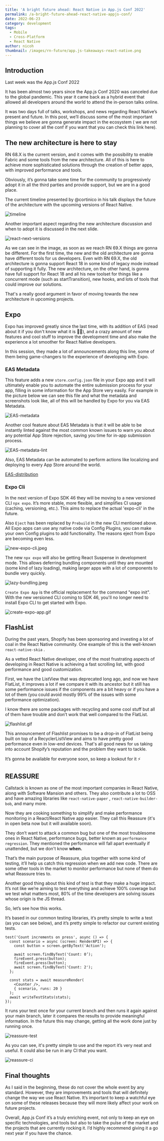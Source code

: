 ```yaml
---
title: 'A bright future ahead: React Native in App.js Conf 2022'
permalink: /a-bright-future-ahead-react-native-appjs-conf/
date: 2022-06-23
category: development
tags:
  - Mobile
  - Cross-Platform
  - React Native
author: nicoh
thumbnail: /images/rn-future/app.js-takeaways-react-native.png
---
```


## **Introduction**

Last week was the App.js Conf 2022

It has been almost two years since the App.js Conf 2020 was canceled due to the global pandemic. This year it came back as a hybrid event that allowed all developers around the world to attend the in-person talks online.

It was two days full of talks, workshops, and news regarding React Native’s present and future. In this post, we’ll discuss some of the most important things we believe are gonna generate impact in the ecosystem ( we are not planning to cover all the conf if you want that you can check this link here).

## **The new architecture is here to stay**

RN 68.X is the current version, and it comes with the possibility to enable Fabric and some tools from the new architecture. All of this is here to achieve more sophisticated solutions through the creation of better apps, with improved performance and tools.

Obviously, it’s gonna take some time for the community to progressively adopt it in all the third parties and provide support, but we are in a good place.

The current timeline presented by @cortinico in his talk displays the future of the architecture with the upcoming versions of React Native.

![timeline](/images/rn-future/rn-timeline.png)

Another important aspect regarding the new architecture discussion and when to adopt it is discussed in the next slide.

![react-next-versions](/images/rn-future/react-next-versions.png)

As we can see in the image, as soon as we reach RN 69.X things are gonna be different. For the first time, the new and the old architecture are gonna have different tools for us developers.
Even with RN 69.X, the old architecture is gonna support React 18 in some kind of legacy mode instead of supporting it fully. The new architecture, on the other hand, is gonna have full support for React 18 and all his new toolset for things like a concurrent mode (such as startTransition), new hooks, and lots of tools that could improve our solutions.

That's a really good argument in favor of moving towards the new architecture in upcoming projects.

## **Expo**

Expo has improved greatly since the last time, with its addition of EAS (read about it if you don't know what it is 🙏🏻), and a crazy amount of new features and cool stuff to improve the development time and also make the experience a lot smoother for React Native developers.

In this session, they made a lot of announcements along this line, some of them being game-changers to the experience of developing with Expo.

### EAS Metadata

This feature adds a new `store.config.json` file in your Expo app and it will ultimately enable you to automate the entire submission process for your app, filling in some information for the App Store very easily. For example in the picture below we can see this file and what the metadata and screenshots look like, all of this will be handled by Expo for you via EAS Metadata.

![EAS-metadata](/images/rn-future/EAS-metadata.jpeg)

Another cool feature about EAS Metadata is that it will be able to be instantly linted against the most common known issues to warn you about any potential App Store rejection, saving you time for in-app submission process.

![EAS-metadata-lint](/images/rn-future/EAS-metadata-lint.gif)

Also, EAS Metadata can be automated to perform actions like localizing and deploying to every App Store around the world.

[EAS-distribution](/images/rn-future/EAS-distribution.gif)

### Expo Cli

In the next version of Expo SDK 46 they will be moving to a new versioned CLI `npx expo`. It’s more stable, more flexible, and simplifies CI usage (caching, versioning, etc.). This aims to replace the actual 'expo-cli' in the future.

Also `Eject` has been replaced by `Prebuild` in the new CLI mentioned above. All Expo apps can use any native code via Config Plugins, you can make your own Config plugins to add functionality. The reasons eject from Expo are becoming even less.

![new-expo-cli.jpeg](/images/rn-future/new-expo-cli.jpeg)

The new `npx expo` will also be getting React Suspense in development mode. This allows deferring bundling components until they are mounted (some kind of lazy loading), making larger apps with a lot of components to bundle very quickly.

![lazy-bundling.jpeg](/images/rn-future/lazy-bundling.jpeg)

`Create Expo App` is the official replacement for the command "expo init". With the new versioned CLI coming to SDK 46, you'll no longer need to install Expo CLI to get started with Expo.

![create-expo-app.gif](/images/rn-future/create-expo-app.gif)

## **FlashList**

During the past years, Shopify has been sponsoring and investing a lot of coal in the React Native community. One example of this is the well-known `react-native-skia` .

As a vetted React Native developer, one of the most frustrating aspects of developing in React Native is achieving a fast scrolling list, with good performance and good customization.

First, we have the ListView that was deprecated long ago, and now we have FlatList, it improves a lot if we compare it with its ancestor but it still has some performance issues if the components are a bit heavy or if you have a lot of them (you could avoid mostly 99% of the issues with some performance optimization).

I know there are some packages with recycling and some cool stuff but all of them have trouble and don’t work that well compared to the FlatList.

![flashlist.gif](/images/rn-future/flashlist.gif)

This announcement of Flashlist promises to be a drop-in of FlatList being built on top of a RecyclerListView and aims to have pretty good performance even in low-end devices. That's all good news for us taking into account Shopify’s reputation and the problem they want to tackle.

It’s gonna be available for everyone soon, so keep a lookout for it ⚡

## **REASSURE**

Callstack is known as one of the most important companies in React Native, along with Software Mansion and others. They also contribute a lot to OSS and have amazing libraries like `react-native-paper` , `react-native-builder-bob`, and many more.

Now they are cooking something to simplify and make performance monitoring in a React/React Native app easier. They call this Reassure (it's in open beta now but it will available soon).

They don’t want to attack a common bug but one of the most troublesome ones in React Native, performance bugs, better known as `performance regression`. They mentioned the performance will fall apart eventually if unattended, but we don't know **when.**

That’s the main purpose of Reassure, plus together with some kind of testing, it’ll help us catch this regression when we add new code. There are some other tools in the market to monitor performance but none of them do what Reassure tries to.

Another good thing about this kind of test is that they make a huge impact. It’s not like we’re aiming to test everything and achieve 100% coverage but we test what matters most, 80% of the time developers are solving issues whose origin is the JS thread.

So, let’s see how this works.

It’s based in our common testing libraries, it’s pretty simple to write a test (as you can see below), and it’s pretty simple to refactor our current existing tests.

```tsx
test('Count increments on press', async () => {
  const scenario = async (screen: RenderAPI) => {
    const button = screen.getByText('Action');

    await screen.findByText('Count: 0’);
    fireEvent.press(button);
    fireEvent.press(button);
    await screen.findByText('Count: 2');
  };

  const stats = await measureRender(
    <Counter />,
    { scenario, runs: 20 }
  );
  await writeTestStats(stats);
});
```

It runs your test once for your current branch and then runs it again against your main branch, later it compares the results to provide meaningful information. In the future this may change, getting all the work done just by running once.

![reassure-test](/images/rn-future/reassure-test.png)

As you can see, it's pretty simple to use and the report it’s very neat and useful. It could also be run in any CI that you want.

![reassure-ci](/images/rn-future/reassure-ci.png)

## **Final thoughts**

As I said in the beginning, these do not cover the whole event by any standard. However, they are improvements and tools that will definitely change the way we use React Native. It’s important to keep a watchful eye on some of these releases because they will more likely affect your work on future projects.

Overall, App.js Conf it’s a truly enriching event, not only to keep an eye on specific technologies, and tools but also to take the pulse of the market and the projects that are currently rocking it. I’d highly recommend giving it a go next year if you have the chance.
